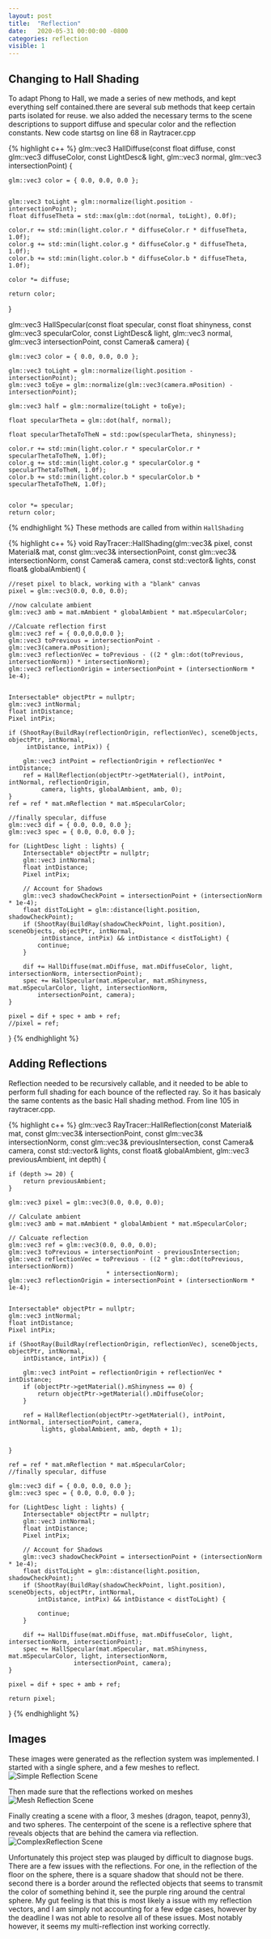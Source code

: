 ```yaml
---
layout: post
title:  "Reflection"
date:   2020-05-31 00:00:00 -0800
categories: reflection 
visible: 1
---
```


## Changing to Hall Shading
To adapt Phong to Hall, we made a series of  new methods, and kept everything self contained.there are several sub methods that keep certain parts isolated for reuse. we also added the necessary terms to the scene descriptions to support diffuse and specular color and the reflection constants. New code startsg on line 68 in Raytracer.cpp 

{% highlight c++ %}
glm::vec3 HallDiffuse(const float diffuse, const glm::vec3 diffuseColor, const LightDesc& light, 
      glm::vec3 normal, glm::vec3 intersectionPoint) {

    glm::vec3 color = { 0.0, 0.0, 0.0 };


    glm::vec3 toLight = glm::normalize(light.position - intersectionPoint);
    float diffuseTheta = std::max(glm::dot(normal, toLight), 0.0f);

    color.r += std::min(light.color.r * diffuseColor.r * diffuseTheta, 1.0f);
    color.g += std::min(light.color.g * diffuseColor.g * diffuseTheta, 1.0f);
    color.b += std::min(light.color.b * diffuseColor.b * diffuseTheta, 1.0f);

    color *= diffuse;

    return color;
}

glm::vec3 HallSpecular(const float specular, const float shinyness, const glm::vec3 specularColor,
     const LightDesc& light, glm::vec3 normal, glm::vec3 intersectionPoint, const Camera& camera) {

    glm::vec3 color = { 0.0, 0.0, 0.0 };

    glm::vec3 toLight = glm::normalize(light.position - intersectionPoint);
    glm::vec3 toEye = glm::normalize(glm::vec3(camera.mPosition) - intersectionPoint);

    glm::vec3 half = glm::normalize(toLight + toEye);

    float specularTheta = glm::dot(half, normal);

    float specularThetaToTheN = std::pow(specularTheta, shinyness);

    color.r += std::min(light.color.r * specularColor.r * specularThetaToTheN, 1.0f);
    color.g += std::min(light.color.g * specularColor.g * specularThetaToTheN, 1.0f);
    color.b += std::min(light.color.b * specularColor.b * specularThetaToTheN, 1.0f);


    color *= specular;
    return color;
{% endhighlight %}
 These methods are called from within `HallShading`

{% highlight c++ %}
 void RayTracer::HallShading(glm::vec3& pixel, const Material& mat, const glm::vec3& intersectionPoint,
     const glm::vec3& intersectionNorm, const Camera& camera, const std::vector<LightDesc>& lights,
     const float& globalAmbient) {

    //reset pixel to black, working with a "blank" canvas
    pixel = glm::vec3(0.0, 0.0, 0.0);

    //now calculate ambient
    glm::vec3 amb = mat.mAmbient * globalAmbient * mat.mSpecularColor;

    //Calcuate reflection first
    glm::vec3 ref = { 0.0,0.0,0.0 };
    glm::vec3 toPrevious = intersectionPoint - glm::vec3(camera.mPosition);
    glm::vec3 reflectionVec = toPrevious - ((2 * glm::dot(toPrevious, intersectionNorm)) * intersectionNorm);
    glm::vec3 reflectionOrigin = intersectionPoint + (intersectionNorm * 1e-4);


    Intersectable* objectPtr = nullptr;
    glm::vec3 intNormal;
    float intDistance;
    Pixel intPix;

    if (ShootRay(BuildRay(reflectionOrigin, reflectionVec), sceneObjects, objectPtr, intNormal, 
         intDistance, intPix)) {

        glm::vec3 intPoint = reflectionOrigin + reflectionVec * intDistance;
        ref = HallReflection(objectPtr->getMaterial(), intPoint, intNormal, reflectionOrigin, 
             camera, lights, globalAmbient, amb, 0);
    }
    ref = ref * mat.mReflection * mat.mSpecularColor;

    //finally specular, diffuse
    glm::vec3 dif = { 0.0, 0.0, 0.0 };
    glm::vec3 spec = { 0.0, 0.0, 0.0 };

    for (LightDesc light : lights) {
        Intersectable* objectPtr = nullptr;
        glm::vec3 intNormal;
        float intDistance;
        Pixel intPix;

        // Account for Shadows
        glm::vec3 shadowCheckPoint = intersectionPoint + (intersectionNorm * 1e-4);
        float distToLight = glm::distance(light.position, shadowCheckPoint);
        if (ShootRay(BuildRay(shadowCheckPoint, light.position), sceneObjects, objectPtr, intNormal, 
             intDistance, intPix) && intDistance < distToLight) {
            continue;
        }

        dif += HallDiffuse(mat.mDiffuse, mat.mDiffuseColor, light, intersectionNorm, intersectionPoint);
        spec += HallSpecular(mat.mSpecular, mat.mShinyness, mat.mSpecularColor, light, intersectionNorm, 
            intersectionPoint, camera);
    }

    pixel = dif + spec + amb + ref;
    //pixel = ref;
}
{% endhighlight %} 


## Adding Reflections

Reflection needed to be recursively callable, and it needed to be able to perform full shading for each bounce of the reflected ray. So it has basicaly the same contents as the basic Hall shading method. From line 105 in raytracer.cpp. 


{% highlight c++ %}
glm::vec3 RayTracer::HallReflection(const Material& mat, const glm::vec3& intersectionPoint, 
     const glm::vec3& intersectionNorm, const glm::vec3& previousIntersection, 
     const Camera& camera, const std::vector<LightDesc>& lights, const float& globalAmbient,
     glm::vec3 previousAmbient, int depth) {

    if (depth >= 20) {
        return previousAmbient;
    }

    glm::vec3 pixel = glm::vec3(0.0, 0.0, 0.0);

    // Calculate ambient
    glm::vec3 amb = mat.mAmbient * globalAmbient * mat.mSpecularColor;

    // Calcuate reflection
    glm::vec3 ref = glm::vec3(0.0, 0.0, 0.0);
    glm::vec3 toPrevious = intersectionPoint - previousIntersection;
    glm::vec3 reflectionVec = toPrevious - ((2 * glm::dot(toPrevious, intersectionNorm)) 
                               * intersectionNorm);
    glm::vec3 reflectionOrigin = intersectionPoint + (intersectionNorm * 1e-4);


    Intersectable* objectPtr = nullptr;
    glm::vec3 intNormal;
    float intDistance;
    Pixel intPix;

    if (ShootRay(BuildRay(reflectionOrigin, reflectionVec), sceneObjects, objectPtr, intNormal, 
        intDistance, intPix)) {

        glm::vec3 intPoint = reflectionOrigin + reflectionVec * intDistance;
        if (objectPtr->getMaterial().mShinyness == 0) {
            return objectPtr->getMaterial().mDiffuseColor;
        }

        ref = HallReflection(objectPtr->getMaterial(), intPoint, intNormal, intersectionPoint, camera, 
             lights, globalAmbient, amb, depth + 1);


    }

    ref = ref * mat.mReflection * mat.mSpecularColor;
    //finally specular, diffuse

    glm::vec3 dif = { 0.0, 0.0, 0.0 };
    glm::vec3 spec = { 0.0, 0.0, 0.0 };

    for (LightDesc light : lights) {
        Intersectable* objectPtr = nullptr;
        glm::vec3 intNormal;
        float intDistance;
        Pixel intPix;

        // Account for Shadows
        glm::vec3 shadowCheckPoint = intersectionPoint + (intersectionNorm * 1e-4);
        float distToLight = glm::distance(light.position, shadowCheckPoint);
        if (ShootRay(BuildRay(shadowCheckPoint, light.position), sceneObjects, objectPtr, intNormal, 
            intDistance, intPix) && intDistance < distToLight) {

            continue;
        }

        dif += HallDiffuse(mat.mDiffuse, mat.mDiffuseColor, light, intersectionNorm, intersectionPoint);
        spec += HallSpecular(mat.mSpecular, mat.mShinyness, mat.mSpecularColor, light, intersectionNorm,
                      intersectionPoint, camera);
    }

    pixel = dif + spec + amb + ref;

    return pixel;
}
{% endhighlight %}


## Images

These images were generated as the reflection system was implemented. I started with a single sphere, and a few meshes to reflect. 
![Simple Reflection Scene](/cs636-advanced-rendering-techniques/images/HW_6/basic-reflection.png)

Then made sure that the reflections worked on meshes
![Mesh Reflection Scene](/cs636-advanced-rendering-techniques/images/HW_6/blobby-reflection.png)

Finally creating a scene with a floor, 3 meshes (dragon, teapot, penny3), and two spheres. The centerpoint of the scene is a reflective sphere that reveals objects that are behind the camera via reflection. 
![ComplexReflection Scene](/cs636-advanced-rendering-techniques/images/HW_6/complex-reflection.png)

Unfortunately this project step was plauged by difficult to diagnose bugs. There are a few issues with the reflections. For one, in the reflection of the floor on the sphere, there is a square shadow that should not be there. second there is a border around the reflected objects that seems to transmit the color of something behind it, see the purple ring around the central sphere. My gut feeling is that this is most likely a issue with my reflection vectors, and I am simply not accounting for a few edge cases, however by the deadline I was not able to resolve all of these issues. Most notably however, it seems my multi-reflection inst working correctly.